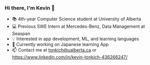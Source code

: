 ### Hi there, I'm Kevin 👋
- 📚  4th-year Computer Science student at University of Alberta
- 💻 Previous SWE Intern at Mercedes-Benz, Data Management at Seaspan
- 💡  Interested in app development, ML, and learning languages
- 🌱 Currently working on Japanese learning App
- 📫 Contact me at tonkich@ualberta.ca or https://www.linkedin.com/in/kevin-tonkich-436266247/

<!--
**tonkich7/tonkich7** is a ✨ _special_ ✨ repository because its `README.md` (this file) appears on your GitHub profile.

Here are some ideas to get you started:

- 🔭 I’m currently working on ...
- 🌱 I’m currently learning ...
- 👯 I’m looking to collaborate on ...
- 🤔 I’m looking for help with ...
- 💬 Ask me about ...
- 📫 How to reach me: ...
- 😄 Pronouns: ...
- ⚡ Fun fact: ...
-->
